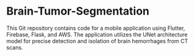 # Brain-Tumor-Segmentation
This Git repository contains code for a mobile application using Flutter, Firebase, Flask, and AWS. The application utilizes the UNet architecture model for precise detection and isolation of brain hemorrhages from CT scans.
